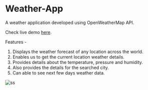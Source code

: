 # Weather-App

A weather application developed using OpenWeatherMap API.

Check live demo [here](https://weather-app-by-dev.netlify.app/).

Features -
1) Displays the weather forecast of any location across the world.
2) Enables us to get the current location weather details.
3) Provides details about the temperature, pressure and humidity.
4) Also provides the details for the searched city.
5) Can able to see next few days weather data.


![ss](https://user-images.githubusercontent.com/61578641/154924393-b53d0aba-0053-4a35-a441-056e4660bd56.png)
